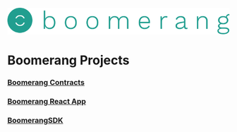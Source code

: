 ![alt text](https://github.com/BoomerangProject/boomerang-wiki/blob/master/images/logo.png "Boomerang Logo")
# Boomerang Projects

### [Boomerang Contracts](https://github.com/BoomerangProject/boomerang-contracts)

### [Boomerang React App]()

### [BoomerangSDK]()
